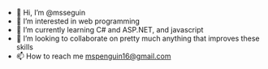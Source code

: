 - 👋 Hi, I’m @msseguin
- 👀 I’m interested in web programming
- 🌱 I’m currently learning C# and ASP.NET, and javascript
- 💞️ I’m looking to collaborate on pretty much anything that improves these skills
- 📫 How to reach me mspenguin16@gmail.com

<!---
msseguin/msseguin is a ✨ special ✨ repository because its `README.md` (this file) appears on your GitHub profile.
You can click the Preview link to take a look at your changes.
--->
